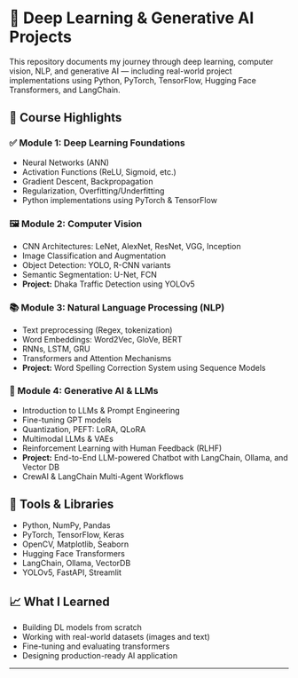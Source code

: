 # 🧠 Deep Learning & Generative AI Projects


This repository documents my journey through deep learning, computer vision, NLP, and generative AI — including real-world project implementations using Python, PyTorch, TensorFlow, Hugging Face Transformers, and LangChain.

## 📌 Course Highlights

### ✅ Module 1: Deep Learning Foundations
- Neural Networks (ANN)
- Activation Functions (ReLU, Sigmoid, etc.)
- Gradient Descent, Backpropagation
- Regularization, Overfitting/Underfitting
- Python implementations using PyTorch & TensorFlow

### 🖼️ Module 2: Computer Vision
- CNN Architectures: LeNet, AlexNet, ResNet, VGG, Inception
- Image Classification and Augmentation
- Object Detection: YOLO, R-CNN variants
- Semantic Segmentation: U-Net, FCN
- **Project:** Dhaka Traffic Detection using YOLOv5

### 📚 Module 3: Natural Language Processing (NLP)
- Text preprocessing (Regex, tokenization)
- Word Embeddings: Word2Vec, GloVe, BERT
- RNNs, LSTM, GRU
- Transformers and Attention Mechanisms
- **Project:** Word Spelling Correction System using Sequence Models

### 🤖 Module 4: Generative AI & LLMs
- Introduction to LLMs & Prompt Engineering
- Fine-tuning GPT models
- Quantization, PEFT: LoRA, QLoRA
- Multimodal LLMs & VAEs
- Reinforcement Learning with Human Feedback (RLHF)
- **Project:** End-to-End LLM-powered Chatbot with LangChain, Ollama, and Vector DB
- CrewAI & LangChain Multi-Agent Workflows

## 🔧 Tools & Libraries
- Python, NumPy, Pandas
- PyTorch, TensorFlow, Keras
- OpenCV, Matplotlib, Seaborn
- Hugging Face Transformers
- LangChain, Ollama, VectorDB
- YOLOv5, FastAPI, Streamlit

## 📈 What I Learned
- Building DL models from scratch
- Working with real-world datasets (images and text)
- Fine-tuning and evaluating transformers
- Designing production-ready AI application
----------------------------------------------

